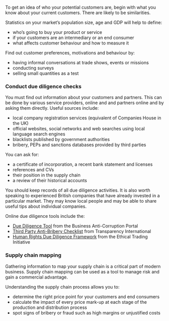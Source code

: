 To get an idea of who your potential customers are, begin with what you know about your current customers. There are likely to be similarities.

Statistics on your market&rsquo;s population size, age and GDP will help to define:

- who&rsquo;s going to buy your product or service
- if your customers are an intermediary or an end consumer
- what affects customer behaviour and how to measure it

Find out customer preferences, motivations and behaviour by:

- having informal conversations at trade shows, events or missions
- conducting surveys
- selling small quantities as a test

### Conduct due diligence checks

You must find out information about your customers and partners. This can be done by various service providers, online and  and partners online and by asking them directly. Useful sources include:

* local company registration services (equivalent of Companies House in the UK)
* official websites, social networks and web searches using local language search engines
* blacklists published by government authorities
* bribery, PEPs and sanctions databases provided by third parties


You can ask for:

* a certificate of incorporation, a recent bank statement and licenses
* references and CVs
* their position in the supply chain
* a review of their historical accounts

You should keep records of all due diligence activities. It is also worth speaking to experienced British companies that have already invested in a particular market. They may know local people and may be able to share useful tips about individual companies.

Online due diligence tools include the:

* [Due Diligence Tool](https://www.business-anti-corruption.com/due-diligence/) from the Business Anti-Corruption Portal
* [Third Party Anti-Bribery Checklist](http://www.transparency.org.uk/publications/third-party-anti-bribery-framework-checklist/#.WvBy6Jch270) from Transparency International
* [Human Rights Due Diligence Framework](https://ethicaltrade.org/resources/human-rights-due-diligence-framework) from the Ethical Trading Initiative

### Supply chain mapping

Gathering information to map your supply chain is a critical part of modern business. Supply chain mapping can be used as a tool to manage risk and gain a commercial advantage.

Understanding the supply chain process allows you to:

* determine the right price point for your customers and end consumers
* calculate the impact of every price mark-up at each stage of the production and distribution process
* spot signs of bribery or fraud such as high margins or unjustified costs

